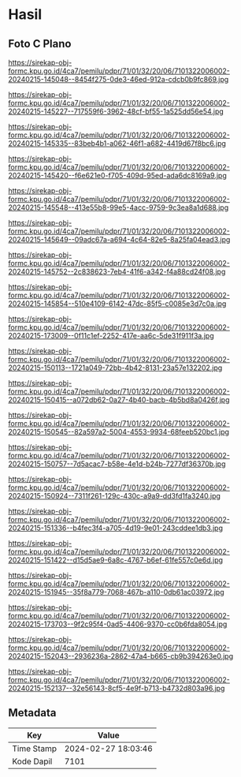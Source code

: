 # Hasil

## Foto C Plano

https://sirekap-obj-formc.kpu.go.id/4ca7/pemilu/pdpr/71/01/32/20/06/7101322006002-20240215-145048--8454f275-0de3-46ed-912a-cdcb0b9fc869.jpg

https://sirekap-obj-formc.kpu.go.id/4ca7/pemilu/pdpr/71/01/32/20/06/7101322006002-20240215-145227--717559f6-3962-48cf-bf55-1a525dd56e54.jpg

https://sirekap-obj-formc.kpu.go.id/4ca7/pemilu/pdpr/71/01/32/20/06/7101322006002-20240215-145335--83beb4b1-a062-46f1-a682-4419d67f8bc6.jpg

https://sirekap-obj-formc.kpu.go.id/4ca7/pemilu/pdpr/71/01/32/20/06/7101322006002-20240215-145420--f6e621e0-f705-409d-95ed-ada6dc8169a9.jpg

https://sirekap-obj-formc.kpu.go.id/4ca7/pemilu/pdpr/71/01/32/20/06/7101322006002-20240215-145548--413e55b8-99e5-4acc-9759-9c3ea8a1d688.jpg

https://sirekap-obj-formc.kpu.go.id/4ca7/pemilu/pdpr/71/01/32/20/06/7101322006002-20240215-145649--09adc67a-a694-4c64-82e5-8a25fa04ead3.jpg

https://sirekap-obj-formc.kpu.go.id/4ca7/pemilu/pdpr/71/01/32/20/06/7101322006002-20240215-145752--2c838623-7eb4-41f6-a342-f4a88cd24f08.jpg

https://sirekap-obj-formc.kpu.go.id/4ca7/pemilu/pdpr/71/01/32/20/06/7101322006002-20240215-145854--510e4109-6142-47dc-85f5-c0085e3d7c0a.jpg

https://sirekap-obj-formc.kpu.go.id/4ca7/pemilu/pdpr/71/01/32/20/06/7101322006002-20240215-173009--0f11c1ef-2252-417e-aa6c-5de31f911f3a.jpg

https://sirekap-obj-formc.kpu.go.id/4ca7/pemilu/pdpr/71/01/32/20/06/7101322006002-20240215-150113--1721a049-72bb-4b42-8131-23a57e132202.jpg

https://sirekap-obj-formc.kpu.go.id/4ca7/pemilu/pdpr/71/01/32/20/06/7101322006002-20240215-150415--a072db62-0a27-4b40-bacb-4b5bd8a0426f.jpg

https://sirekap-obj-formc.kpu.go.id/4ca7/pemilu/pdpr/71/01/32/20/06/7101322006002-20240215-150545--82a597a2-5004-4553-9934-68feeb520bc1.jpg

https://sirekap-obj-formc.kpu.go.id/4ca7/pemilu/pdpr/71/01/32/20/06/7101322006002-20240215-150757--7d5acac7-b58e-4e1d-b24b-7277df36370b.jpg

https://sirekap-obj-formc.kpu.go.id/4ca7/pemilu/pdpr/71/01/32/20/06/7101322006002-20240215-150924--7311f261-129c-430c-a9a9-dd3fd1fa3240.jpg

https://sirekap-obj-formc.kpu.go.id/4ca7/pemilu/pdpr/71/01/32/20/06/7101322006002-20240215-151336--b4fec3f4-a705-4d19-9e01-243cddee1db3.jpg

https://sirekap-obj-formc.kpu.go.id/4ca7/pemilu/pdpr/71/01/32/20/06/7101322006002-20240215-151422--d15d5ae9-6a8c-4767-b6ef-61fe557c0e6d.jpg

https://sirekap-obj-formc.kpu.go.id/4ca7/pemilu/pdpr/71/01/32/20/06/7101322006002-20240215-151945--35f8a779-7068-467b-a110-0db61ac03972.jpg

https://sirekap-obj-formc.kpu.go.id/4ca7/pemilu/pdpr/71/01/32/20/06/7101322006002-20240215-173703--9f2c95f4-0ad5-4406-9370-cc0b6fda8054.jpg

https://sirekap-obj-formc.kpu.go.id/4ca7/pemilu/pdpr/71/01/32/20/06/7101322006002-20240215-152043--2936236a-2862-47a4-b665-cb9b394263e0.jpg

https://sirekap-obj-formc.kpu.go.id/4ca7/pemilu/pdpr/71/01/32/20/06/7101322006002-20240215-152137--32e56143-8cf5-4e9f-b713-b4732d803a96.jpg


## Metadata

| Key        | Value               |
| ---------- | ------------------- |
| Time Stamp | 2024-02-27 18:03:46 |
| Kode Dapil | 7101                |



